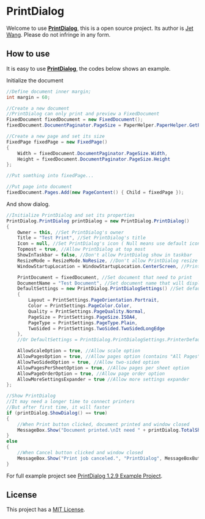 # PrintDialog

Welcome to use **[PrintDialog](https://github.com/Jet20070731/PrintDialog)**, this is a open source project. Its author is [Jet Wang](https://github.com/Jet20070731). Please do not infringe in any form.

## How to use

It is easy to use **[PrintDialog](https://github.com/Jet20070731/PrintDialog)**, the codes below shows an example.

Initialize the document
```c#
//Define document inner margin;
int margin = 60;

//Create a new document
//PrintDialog can only print and preview a FixedDocument
FixedDocument fixedDocument = new FixedDocument();
fixedDocument.DocumentPaginator.PageSize = PaperHelper.PaperHelper.GetPaperSize(System.Printing.PageMediaSizeName.ISOA4); //Use PaperHelper class to get A4 page size

//Create a new page and set its size
FixedPage fixedPage = new FixedPage()
{
    Width = fixedDocument.DocumentPaginator.PageSize.Width,
    Height = fixedDocument.DocumentPaginator.PageSize.Height
};

//Put somthing into fixedPage...

//Put page into document
fixedDocument.Pages.Add(new PageContent() { Child = fixedPage });
```

And show dialog.
```c#
//Initialize PrintDialog and set its properties
PrintDialog.PrintDialog printDialog = new PrintDialog.PrintDialog()
{
    Owner = this, //Set PrintDialog's owner
    Title = "Test Print", //Set PrintDialog's title
    Icon = null, //Set PrintDialog's icon ( Null means use default icon )
    Topmost = true, //Allow PrintDialog at top most
    ShowInTaskbar = false, //Don't allow PrintDialog show in taskbar
    ResizeMode = ResizeMode.NoResize, //Don't allow PrintDialog resize
    WindowStartupLocation = WindowStartupLocation.CenterScreen, //PrintDialog's startup location is center of the screen

    PrintDocument = fixedDocument, //Set document that need to print
    DocumentName = "Test Document", //Set document name that will display in print list.
    DefaultSettings = new PrintDialog.PrintDialogSettings() //Set default settings. Or you can just use PrintDialog.PrintDialogSettings.PrinterDefaultSettings() to get a PrintDialogSettings that use printer default settings
    {
        Layout = PrintSettings.PageOrientation.Portrait,
        Color = PrintSettings.PageColor.Color,
        Quality = PrintSettings.PageQuality.Normal,
        PageSize = PrintSettings.PageSize.ISOA4,
        PageType = PrintSettings.PageType.Plain,
        TwoSided = PrintSettings.TwoSided.TwoSidedLongEdge
    },
    //Or DefaultSettings = PrintDialog.PrintDialogSettings.PrinterDefaultSettings(),

    AllowScaleOption = true, //Allow scale option
    AllowPagesOption = true, //Allow pages option (contains "All Pages", "Current Page", and "Custom Pages")
    AllowTwoSidedOption = true, //Allow two-sided option
    AllowPagesPerSheetOption = true, //Allow pages per sheet option
    AllowPageOrderOption = true, //Allow page order option
    AllowMoreSettingsExpander = true //Allow more settings expander
};

//Show PrintDialog
//It may need a longer time to connect printers
//But after first time, it will faster
if (printDialog.ShowDialog() == true)
{
    //When Print button clicked, document printed and window closed
    MessageBox.Show("Document printed.\nIt need " + printDialog.TotalSheets + " sheet(s) of paper.", "PrintDialog", MessageBoxButton.OK, MessageBoxImage.Information, MessageBoxResult.OK);
}
else
{
    //When Cancel button clicked and window closed
    MessageBox.Show("Print job canceled.", "PrintDialog", MessageBoxButton.OK, MessageBoxImage.Information, MessageBoxResult.OK);
}
```

For full example project see [PrintDialog 1.2.9 Example Project](https://github.com/Jet20070731/PrintDialog/blob/1.2.9.0/PrintDialogExample.zip).

## License

This project has a [MIT License](https://github.com/Jet20070731/PrintDialog/blob/master/LICENSE.txt).
